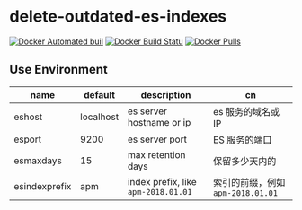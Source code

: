 # delete-outdated-es-indexes


[![Docker Automated buil](https://img.shields.io/docker/automated/playdingnow/delete-outdated-es-indexes.svg?style=flat-square)](https://hub.docker.com/r/playdingnow/delete-outdated-es-indexes/)
[![Docker Build Statu](https://img.shields.io/docker/build/playdingnow/delete-outdated-es-indexes.svg?style=flat-square)](https://hub.docker.com/r/playdingnow/delete-outdated-es-indexes/builds/)
[![Docker Pulls](https://img.shields.io/docker/pulls/playdingnow/delete-outdated-es-indexes.svg?style=flat-square)](https://hub.docker.com/r/playdingnow/delete-outdated-es-indexes)

## Use Environment

| name | default | description | cn |
| --- | --- | --- | --- |
| eshost | localhost | es server hostname or ip | es 服务的域名或 IP |
| esport | 9200 | es server port | ES 服务的端口 |
| esmaxdays | 15 | max retention days | 保留多少天内的 |
| esindexprefix | apm | index prefix, like `apm-2018.01.01` | 索引的前缀，例如 `apm-2018.01.01` |